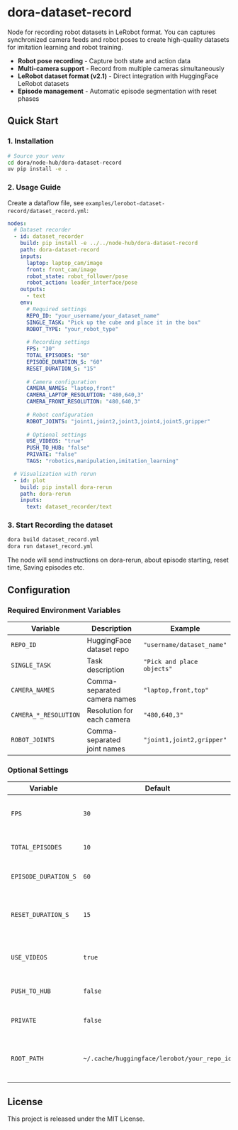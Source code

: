 # dora-dataset-record

Node for recording robot datasets in LeRobot format. You can captures synchronized camera feeds and robot poses to create high-quality datasets for imitation learning and robot training.

- **Robot pose recording** - Capture both state and action data
- **Multi-camera support** - Record from multiple cameras simultaneously
- **LeRobot dataset format (v2.1)** - Direct integration with HuggingFace LeRobot datasets
- **Episode management** - Automatic episode segmentation with reset phases

## Quick Start

### 1. Installation

```bash
# Source your venv 
cd dora/node-hub/dora-dataset-record
uv pip install -e .
```

### 2. Usage Guide

Create a dataflow file, see `examples/lerobot-dataset-record/dataset_record.yml`:

```yaml
nodes:
  # Dataset recorder
  - id: dataset_recorder
    build: pip install -e ../../node-hub/dora-dataset-record
    path: dora-dataset-record
    inputs:
      laptop: laptop_cam/image
      front: front_cam/image
      robot_state: robot_follower/pose
      robot_action: leader_interface/pose
    outputs:
      - text
    env:
      # Required settings
      REPO_ID: "your_username/your_dataset_name"
      SINGLE_TASK: "Pick up the cube and place it in the box"
      ROBOT_TYPE: "your_robot_type"
      
      # Recording settings
      FPS: "30"
      TOTAL_EPISODES: "50" 
      EPISODE_DURATION_S: "60"
      RESET_DURATION_S: "15"
      
      # Camera configuration
      CAMERA_NAMES: "laptop,front"
      CAMERA_LAPTOP_RESOLUTION: "480,640,3"
      CAMERA_FRONT_RESOLUTION: "480,640,3"
      
      # Robot configuration
      ROBOT_JOINTS: "joint1,joint2,joint3,joint4,joint5,gripper"
      
      # Optional settings
      USE_VIDEOS: "true"
      PUSH_TO_HUB: "false" 
      PRIVATE: "false"
      TAGS: "robotics,manipulation,imitation_learning"

  # Visualization with rerun
  - id: plot
    build: pip install dora-rerun
    path: dora-rerun
    inputs:
      text: dataset_recorder/text
```

### 3. Start Recording the dataset

```bash
dora build dataset_record.yml
dora run dataset_record.yml
```

The node will send instructions on dora-rerun, about episode starting, reset time, Saving episodes etc.

## Configuration

### Required Environment Variables

| Variable | Description | Example |
|----------|-------------|---------|
| `REPO_ID` | HuggingFace dataset repo | `"username/dataset_name"` |
| `SINGLE_TASK` | Task description | `"Pick and place objects"` |
| `CAMERA_NAMES` | Comma-separated camera names | `"laptop,front,top"` |
| `CAMERA_*_RESOLUTION` | Resolution for each camera | `"480,640,3"` |
| `ROBOT_JOINTS` | Comma-separated joint names | `"joint1,joint2,gripper"` |

### Optional Settings

| Variable | Default | Description |
|----------|---------|-------------|
| `FPS` | `30` | Recording frame rate (match camera fps) |
| `TOTAL_EPISODES` | `10` | Number of episodes to record |
| `EPISODE_DURATION_S` | `60` | Episode length in seconds |
| `RESET_DURATION_S` | `15` | Break between episodes to reset the environment |
| `USE_VIDEOS` | `true` | Encode as MP4 videos, else saves images |
| `PUSH_TO_HUB` | `false` | Upload to HuggingFace Hub |
| `PRIVATE` | `false` | Make dataset private |
| `ROOT_PATH` | `~/.cache/huggingface/lerobot/your_repo_id` | Local storage path where you want to save the dataset |

## License

This project is released under the MIT License.